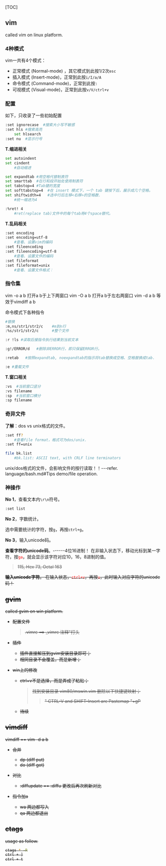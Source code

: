 [TOC]

## vim

called vim on linux platform.

### 4种模式

vim一共有4个模式：

- 正常模式 (Normal-mode) ，其它模式到此按1/2次`esc`
- 插入模式 (Insert-mode)，正常到此按`i/I/a/A`
- 命令模式 (Command-mode)，正常到此按`:`
- 可视模式 (Visual-mode)，正常到此按`v/V/ctrl+v`

### 配置

如下，只收录了一些初始配置

```bash
:set ignorecase  #搜索大小写不敏感
:set hls #搜索高亮
	set hlsearch
:set nu  #显示行号
```

**T.缩进相关**

```bash
set autoindent
set cindent
	#自动缩进

set expandtab #用空格代替制表符
set smarttab  #在行和段开始处使用制表符
set tabstop=4 #Tab键的宽度
set softtabstop=4  #在 insert 模式下，一个 tab 键按下后，展示成几个空格。
set shiftwidth=4   #选中行后左移<右移>的空格数.
	#统一缩进为4

:%ret! 4
	#ret(replace tab)文件中的每个tab用4个space替代。
```

**T.乱码相关**

```bash
:set encoding
:set encoding=utf-8
	#查看、设置vim的编码
:set fileencoding
:set fileencoding=utf-8
	#查看、设置文件的编码
:set fileformat
:set fileformat=unix
	#查看、设置文件格式：
```



### 指令集

vim -o a b 打开a b于上下两窗口
vim -O a b 打开a b于左右两窗口
vim -d a b 等效于vimdiff a b

命令模式下各种指令

```bash
#替换
:m,ns/str1/str2/c    #m到n行
:%s/str1/str2/c      #整个文件

:r !ls #读取后接指令执行结果到当前文本

:g!/ERROR/d   #删除非ERROR行，即只保留ERROR行。

:retab   #按照expandtab, noexpandtab的指示将tab替换成空格、空格替换成tab.

:e #重载文件
```



**T.窗口相关**

```bash
:vs  #当前窗口竖分
:vs filename
:sp  #当前窗口横分
:sp filename
```





### 奇异文件

**了解**：dos vs unix格式的文件。

```bash
:set ff?
	#查看file format，格式可为dos/unix.
:set ff=unix

file bk.list
	#bk.list: ASCII text, with CRLF line terminators
```

unix/dos格式的文件，会影响文件的按行读取！！---refer. language/bash.md#Tips demo/file operation.





### 神操作

**No 1**，查看文本内`\r\n`符号。

```bash
:set list
```



**No 2**，字数统计。

选中需要统计的字符，按`g`，再按`ctrl+g`。



**No 3**，输入unicode码。

**查看字符的unicode码**。------4位16进制！
在非输入状态下，移动光标到某一字符，按<font color=red>`ga`</font>，就会显示该字符对应10，16，8进制的值。

> <s>  115,  Hex 73,  Octal 163

**输入unicode字符**。
在输入状态，<font color=red>`ctrl+v`</font>，再按<font color=red>`u`</font>，此时输入对应字符的unicode码！





## gvim

called gvim on win platform.

- 配置文件
	> .vimrc ==> _vimrc
	> 注释"打头

- 插件
	- 插件直接解压到gvim安装目录即可；
	- 相同目录不会覆盖，而是新增；

- win上的修改
	- ctrl+v不是选择，而是弄成了粘贴；
		> 找到安装目录 vim80/mswin.vim 删除以下快捷键映射； 
		>> " CTRL-V and SHIFT-Insert are Pastemap 
		>> <C-V> "+gP
	- 待续



## vimdiff

vimdiff == vim -d a b

- 合并
    - dp (diff put)
    - do (diff got)

- 对比
    - :diffupdate == :diffu 更改后再次刷新对比

- 指令加a
    - wa 两边都写入
    - qa 两边都退出


## ctags

usage as follow.

```bash
ctags * -R
ctrl + ]
ctrl + t
```


